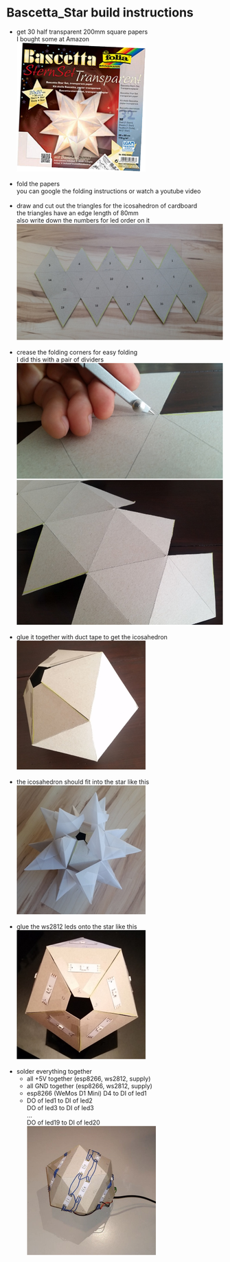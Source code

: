 # Bascetta_Star build instructions #
 - get 30 half transparent 200mm square papers<br>
   I bought some at Amazon<br>
<img src="https://raw.githubusercontent.com/janitz/Bascetta_Star/master/pictures/paper20x20.png" width="300" height="300"><br><br>
 - fold the papers<br>
   you can google the folding instructions or watch a youtube video<br><br>
 - draw and cut out the triangles for the icosahedron of cardboard<br>
   the triangles have an edge length of 80mm<br>
   also write down the numbers for led order on it<br> 
 <img src="https://raw.githubusercontent.com/janitz/Bascetta_Star/master/pictures/cut.jpg" width="500"><br><br>
 - crease the folding corners for easy folding<br>
   I did this with a pair of dividers<br>
 <img src="https://raw.githubusercontent.com/janitz/Bascetta_Star/master/pictures/crease.jpg" width="500"><br>
 <img src="https://raw.githubusercontent.com/janitz/Bascetta_Star/master/pictures/fold.jpg" width="500"><br><br>
 - glue it together with duct tape to get the icosahedron<br>
 <img src="https://raw.githubusercontent.com/janitz/Bascetta_Star/master/pictures/glued_01.jpg" height="300"><br><br>
 - the icosahedron should fit into the star like this<br>
 <img src="https://raw.githubusercontent.com/janitz/Bascetta_Star/master/pictures/inside.jpg" height="300"><br><br>
- glue the ws2812 leds onto the star like this<br>
 <img src="https://raw.githubusercontent.com/janitz/Bascetta_Star/master/pictures/leds_glued.jpg" height="300"><br><br>
- solder everything together<br>
  - all +5V together (esp8266, ws2812, supply)<br>
  - all GND together (esp8266, ws2812, supply)<br>
  - esp8266 (WeMos D1 Mini) D4 to DI of led1<br>
  - DO of led1 to DI of led2<br>
    DO of led3 to DI of led3<br>
    ...<br>
    DO of led19 to DI of led20<br>
 <img src="https://raw.githubusercontent.com/janitz/Bascetta_Star/master/pictures/bascetta_star_hw.jpg" height="300"><br><br>
